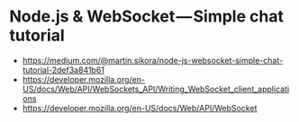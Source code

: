 # Node.js & WebSocket — Simple chat tutorial

- https://medium.com/@martin.sikora/node-js-websocket-simple-chat-tutorial-2def3a841b61
- https://developer.mozilla.org/en-US/docs/Web/API/WebSockets_API/Writing_WebSocket_client_applications
- https://developer.mozilla.org/en-US/docs/Web/API/WebSocket